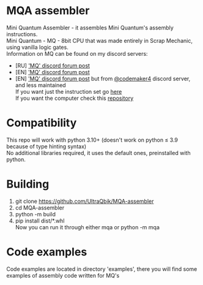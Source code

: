 # MQA assembler
Mini Quantum Assembler - it assembles Mini Quantum's assembly instructions.<br/>
Mini Quantum - MQ - 8bit CPU that was made entirely in Scrap Mechanic, using vanilla logic gates.<br/>
Information on MQ can be found on my discord servers:<br/>
- [RU] ['MQ' discord forum post](https://discord.com/channels/863390692591665152/1119025865968341002)
- [EN] ['MQ' discord forum post](https://discord.com/channels/860450204000059412/1204119619036516352)
- [EN] ['MQ' discord forum post](https://discord.com/channels/532624495081422869/1171195234391167067) but from [@codemaker4](https://github.com/codemaker4) discord server, and less maintained
<br/>If you want just the instruction set go [here](https://docs.google.com/spreadsheets/d/1Sl82E1pRsVYuFbP9roWOJOsSJ4JLtFiOXaD3Rq9oaJI/edit#gid=0)
<br/>If you want the computer check this [repository](https://github.com/UltraQbik/SMC-MQ-CPU)

# Compatibility
This repo will work with python 3.10+ (doesn't work on python ≤ 3.9 because of type hinting syntax)<br/>
No additional libraries required, it uses the default ones, preinstalled with python.
# Building
1. git clone https://github.com/UltraQbik/MQA-assembler
2. cd MQA-assembler
3. python -m build
4. pip install dist/\*.whl
<br/>Now you can run it through either mqa or python -m mqa
# Code examples
Code examples are located in directory 'examples', there you will find some examples of assembly code written for MQ's
